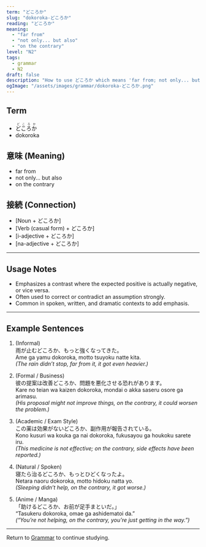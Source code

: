```yaml
---
term: "どころか"
slug: "dokoroka-どころか"
reading: "どころか"
meaning:
  - "far from"
  - "not only... but also"
  - "on the contrary"
level: "N2"
tags:
  - grammar
  - N2
draft: false
description: "How to use どころか which means 'far from; not only... but also; on the contrary' in preparation for the JLPT N2"
ogImage: "/assets/images/grammar/dokoroka-どころか.png"
---
```


## Term  
- <ruby>どころか<rt>どころか</rt></ruby>
- dokoroka

## 意味 (Meaning)
- far from  
- not only... but also  
- on the contrary

## 接続 (Connection)
- [Noun + どころか]  
- [Verb (casual form) + どころか]  
- [i-adjective + どころか]  
- [na-adjective + どころか]

---

## Usage Notes

- Emphasizes a contrast where the expected positive is actually negative, or vice versa.  
- Often used to correct or contradict an assumption strongly.  
- Common in spoken, written, and dramatic contexts to add emphasis.

---

## Example Sentences

1. (Informal)  
雨が止む<span class="text-skin-accent">どころか</span>、もっと強くなってきた。  
Ame ga yamu <span class="text-skin-accent">dokoroka</span>, motto tsuyoku natte kita.  
*(The rain didn’t stop, <span class="text-skin-accent">far from</span> it, it got even heavier.)*

2. (Formal / Business)  
彼の提案は改善<span class="text-skin-accent">どころか</span>、問題を悪化させる恐れがあります。  
Kare no teian wa kaizen <span class="text-skin-accent">dokoroka</span>, mondai o akka saseru osore ga arimasu.  
*(His proposal might not improve things, <span class="text-skin-accent">on the contrary</span>, it could worsen the problem.)*

3. (Academic / Exam Style)  
この薬は効果がない<span class="text-skin-accent">どころか</span>、副作用が報告されている。  
Kono kusuri wa kouka ga nai <span class="text-skin-accent">dokoroka</span>, fukusayou ga houkoku sarete iru.  
*(This medicine is not effective; <span class="text-skin-accent">on the contrary</span>, side effects have been reported.)*

4. (Natural / Spoken)  
寝たら治る<span class="text-skin-accent">どころか</span>、もっとひどくなったよ。  
Netara naoru <span class="text-skin-accent">dokoroka</span>, motto hidoku natta yo.  
*(Sleeping didn’t help, <span class="text-skin-accent">on the contrary</span>, it got worse.)*

5. (Anime / Manga)  
「助ける<span class="text-skin-accent">どころか</span>、お前が足手まといだ。」  
“Tasukeru <span class="text-skin-accent">dokoroka</span>, omae ga ashidematoi da.”  
*(“You’re not helping, <span class="text-skin-accent">on the contrary</span>, you’re just getting in the way.”)*

---

Return to [Grammar](/grammar/) to continue studying.
